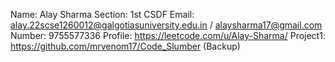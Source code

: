 Name: Alay Sharma
Section: 1st CSDF
Email: alay.22scse1260012@galgotiasuniversity.edu.in / alaysharma17@gmail.com
Number: 9755577336
Profile: https://leetcode.com/u/Alay-Sharma/
Project1: https://github.com/mrvenom17/Code_Slumber (Backup)

